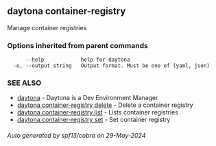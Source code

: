 ## daytona container-registry

Manage container registries

### Options inherited from parent commands

```
      --help            help for daytona
  -o, --output string   Output format. Must be one of (yaml, json)
```

### SEE ALSO

* [daytona](daytona.md)	 - Daytona is a Dev Environment Manager
* [daytona container-registry delete](daytona_container-registry_delete.md)	 - Delete a container registry
* [daytona container-registry list](daytona_container-registry_list.md)	 - Lists container registries
* [daytona container-registry set](daytona_container-registry_set.md)	 - Set container registry

###### Auto generated by spf13/cobra on 29-May-2024
